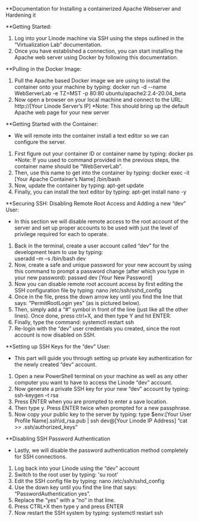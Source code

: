 **Documentation for Installing a containerized Apache Webserver and Hardening it


**Getting Started:
1.	Log into your Linode machine via SSH using the steps outlined in the “Virtualization Lab” documentation. 
2.	Once you have established a connection, you can start installing the Apache web server using Docker by following this documentation.

**Pulling in the Docker Image:
1.	Pull the Apache based Docker image we are using to install the container onto your machine by typing:
     		docker run -d --name WebServerLab -e TZ=MST -p 80:80 ubuntu/apache2:2.4-20.04_beta
2.	Now open a browser on your local machine and connect to the URL: 
      		http://[Your Linode Server’s IP]
	*Note: This should bring up the default Apache web page for your new server

**Getting Started with the Container:
-	We will remote into the container install a text editor so we can configure the server.
1.	First figure out your container ID or container name by typing: 
      		docker ps
	*Note: If you used to command provided in the previous steps, the container name should be “WebServerLab”.
2.	Then, use this name to get into the container by typing:
      		docker exec -it [Your Apache Container’s Name] /bin/bash
3.	Now, update the container by typing:
      		apt-get update
4.	Finally, you can install the text editor by typing:
		apt-get install nano -y

**Securing SSH:
Disabling Remote Root Access and Adding a new “dev” User:
-	In this section we will disable remote access to the root account of the server and set up proper accounts to be used with just the level of privilege required for each to operate.
1.	Back in the terminal, create a user account called “dev” for the development team to use by typing: 	
      		useradd –m –s /bin/bash dev
2.	Now, create a safe and unique password for your new account by using this command to prompt a password change (after which you type in your new password):
      		passwd dev
      		[Your New Password]
3.	Now you can disable remote root account access by first editing the SSH configuration file by typing:
      		nano /etc/ssh/sshd_config
4.	Once in the file, press the down arrow key until you find the line that says: “PermitRootLogin yes” (as is pictured below). 
5.	Then, simply add a “#” symbol in front of the line (just like all the other lines). Once done, press ctrl+X, and then type Y and hit ENTER.
6.	Finally, type the command: 
      		systemctl restart ssh
7.	Re-login with the “dev” user credentials you created, since the root account is now disabled on SSH.

**Setting up SSH Keys for the “dev” User:
-	This part will guide you through setting up private key authentication for the newly created “dev” account.
1.	Open a new PowerShell terminal on your machine as well as any other computer you want to have to access the Linode “dev” account.
2.	Now generate a private SSH key for your new “dev” account by typing:
      		ssh-keygen –t rsa 
3.	Press ENTER when you are prompted to enter a save location. 
4.	Then type y. Press ENTER twice when prompted for a new passphrase.
5.	Now copy your public key to the server by typing:
      		type $env:[Your User Profile Name]\.ssh\id_rsa.pub | ssh dev@[Your Linode IP Address] “cat >> .ssh/authorized_keys” 

**Disabling SSH Password Authentication
-	Lastly, we will disable the password authentication method completely for SSH connections.
1.	Log back into your Linode using the “dev” account
2.	Switch to the root user by typing:
      		'su root'
3.	Edit the SSH config file by typing: 
      		nano /etc/ssh/sshd_config
4.	Use the down key until you find the line that says: “PasswordAuthentication yes”.
5.	Replace the “yes” with a “no” in that line.
6.	Press CTRL+X then type y and press ENTER
7.	Now restart the SSH system by typing:
      		systemctl restart ssh


